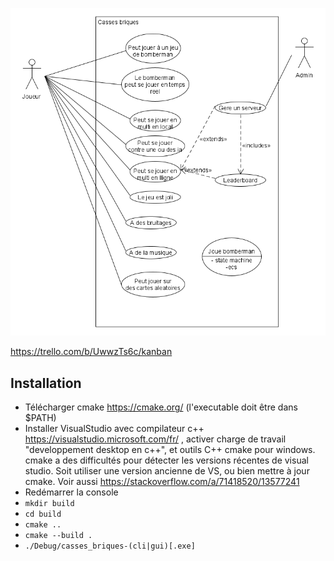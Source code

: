 ![Use cases](use%20case%20v2.png)

https://trello.com/b/UwwzTs6c/kanban

## Installation

* Télécharger cmake https://cmake.org/ 
(l'executable doit être dans $PATH)
* Installer VisualStudio avec compilateur c++ https://visualstudio.microsoft.com/fr/ , activer charge de travail "developpement desktop en c++", et outils C++ cmake pour windows. cmake a des difficultés pour détecter les versions récentes de visual studio. Soit utiliser une version ancienne de VS, ou bien mettre à jour cmake. Voir aussi https://stackoverflow.com/a/71418520/13577241
* Redémarrer la console
* `mkdir build`
* `cd build`
* `cmake ..`
* `cmake --build .`
* `./Debug/casses_briques-(cli|gui)[.exe]`
